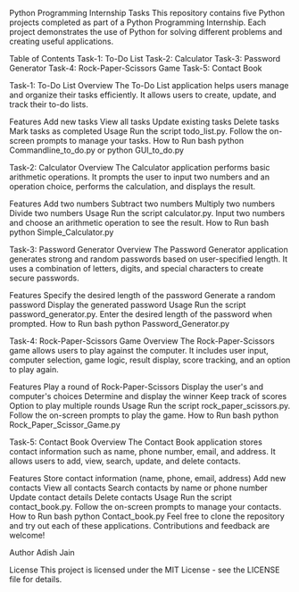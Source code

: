 Python Programming Internship Tasks
This repository contains five Python projects completed as part of a Python Programming Internship. Each project demonstrates the use of Python for solving different problems and creating useful applications.

Table of Contents
Task-1: To-Do List
Task-2: Calculator
Task-3: Password Generator
Task-4: Rock-Paper-Scissors Game
Task-5: Contact Book

Task-1: To-Do List
Overview
The To-Do List application helps users manage and organize their tasks efficiently. It allows users to create, update, and track their to-do lists.

Features
Add new tasks
View all tasks
Update existing tasks
Delete tasks
Mark tasks as completed
Usage
Run the script todo_list.py.
Follow the on-screen prompts to manage your tasks.
How to Run
bash
python Commandline_to_do.py
or
python GUI_to_do.py

Task-2: Calculator
Overview
The Calculator application performs basic arithmetic operations. It prompts the user to input two numbers and an operation choice, performs the calculation, and displays the result.

Features
Add two numbers
Subtract two numbers
Multiply two numbers
Divide two numbers
Usage
Run the script calculator.py.
Input two numbers and choose an arithmetic operation to see the result.
How to Run
bash
python Simple_Calculator.py

Task-3: Password Generator
Overview
The Password Generator application generates strong and random passwords based on user-specified length. It uses a combination of letters, digits, and special characters to create secure passwords.

Features
Specify the desired length of the password
Generate a random password
Display the generated password
Usage
Run the script password_generator.py.
Enter the desired length of the password when prompted.
How to Run
bash
python Password_Generator.py

Task-4: Rock-Paper-Scissors Game
Overview
The Rock-Paper-Scissors game allows users to play against the computer. It includes user input, computer selection, game logic, result display, score tracking, and an option to play again.

Features
Play a round of Rock-Paper-Scissors
Display the user's and computer's choices
Determine and display the winner
Keep track of scores
Option to play multiple rounds
Usage
Run the script rock_paper_scissors.py.
Follow the on-screen prompts to play the game.
How to Run
bash
python Rock_Paper_Scissor_Game.py

Task-5: Contact Book
Overview
The Contact Book application stores contact information such as name, phone number, email, and address. It allows users to add, view, search, update, and delete contacts.

Features
Store contact information (name, phone, email, address)
Add new contacts
View all contacts
Search contacts by name or phone number
Update contact details
Delete contacts
Usage
Run the script contact_book.py.
Follow the on-screen prompts to manage your contacts.
How to Run
bash
python Contact_book.py
Feel free to clone the repository and try out each of these applications. Contributions and feedback are welcome!

Author
Adish Jain

License
This project is licensed under the MIT License - see the LICENSE file for details.
